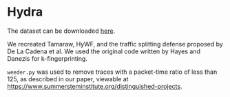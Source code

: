 # Hydra
The dataset can be downloaded [here](https://drive.google.com/file/d/1ryF5V6NPy7f8e05zRrsXc9gY2h9UcbIg/view?usp=sharing).

We recreated Tamaraw, HyWF, and the traffic splitting defense proposed by De La Cadena et al. We used the original code written by Hayes and Danezis for k-fingerprinting.

`weeder.py` was used to remove traces with a packet-time ratio of less than 125, as described in our paper, viewable at https://www.summersteminstitute.org/distinguished-projects.
